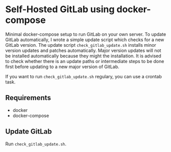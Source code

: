 # Self-Hosted GitLab using docker-compose
Minimal docker-compose setup to run GitLab on your own server. To update GitLab automatically, I wrote a simple update script which checks for a new GitLab version. The update script `check_gitlab_update.sh` installs minor version updates and patches automatically. Major version updates will not be installed automatically because they might the installation. It is advised to check whether there is an update paths or intermediate steps to be done first before updating to a new major version of GitLab.

If you want to run `check_gitlab_update.sh` regulary, you can use a crontab task.

## Requirements
- docker
- docker-compose

## Update GitLab
Run `check_gitlab_update.sh`.
